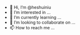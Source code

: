 - 👋 Hi, I’m @heshuiniu
- 👀 I’m interested in ...
- 🌱 I’m currently learning ...
- 💞️ I’m looking to collaborate on ...
- 📫 How to reach me ...

<!---
heshuiniu/heshuiniu is a ✨ special ✨ repository because its `README.md` (this file) appears on your GitHub profile.
You can click the Preview link to take a look at your changes.
--->
